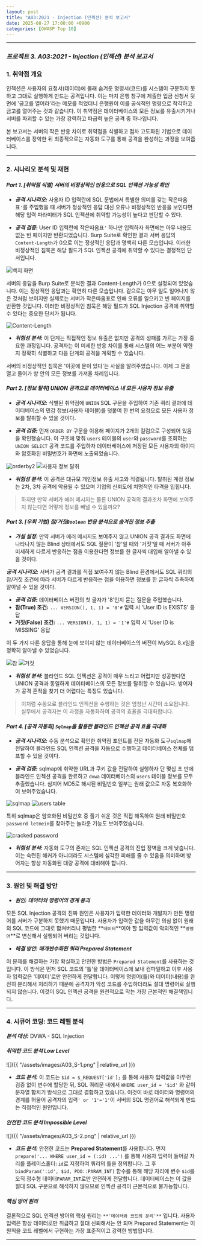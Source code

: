 ```yaml
---
layout: post
title: "A03:2021 - Injection (인젝션) 분석 보고서"
date: 2025-08-27 17:00:00 +0900
categories: [OWASP Top 10]
---
```

---

### ***프로젝트 3. A03:2021 - Injection (인젝션) 분석 보고서***

### 1. 취약점 개요

   인젝션은 사용자의 요청서(데이터)에 몰래 숨겨둔 명령서(코드)를 시스템이 구분하지 못하고 그대로 실행하게 만드는 공격입니다. 이는 마치 은행 창구에 제출한 입금 신청서 뒷면에 '금고를 열어라'라는 메모를 적었더니 은행원이 이를 공식적인 명령으로 착각하고 금고를 열어주는 것과 같습니다. 이 취약점은 데이터베이스의 모든 정보를 유출시키거나 서버를 파괴할 수 있는 가장 강력하고 파급력 높은 공격 중 하나입니다.

   본 보고서는 서버의 작은 반응 차이로 취약점을 식별하고 점차 고도화된 기법으로 데이터베이스를 장악한 뒤 최종적으로는 자동화 도구를 통해 공격을 완성하는 과정을 보여줍니다.

---

### 2. 시나리오 분석 및 재현

#### ***Part 1. [취약점 식별] 서버의 비정상적인 반응으로 SQL 인젝션 가능성 확인***

*   ***공격 시나리오:***
   사용자 ID 입력란에 SQL 문법에서 특별한 의미를 갖는 작은따옴표`'`를 주입했을 때 서버가 정상적인 응답 대신 오류나 비정상적인 반응을 보인다면 해당 입력 파라미터가 SQL 인젝션에 취약할 가능성이 높다고 판단할 수 있다.

*   ***공격 검증:***
   User ID 입력란에 작은따옴표`'` 하나만 입력하자 화면에는 아무 내용도 없는 빈 페이지만 반환되었습니다. Burp Suite로 확인한 결과 서버 응답의 `Content-Length`가 0으로 이는 정상적인 응답과 명백히 다른 모습입니다. 이러한 비정상적인 침묵은 해당 필드가 SQL 인젝션 공격에 취약할 수 있다는 결정적인 단서입니다.

   ![백지 화면](/assets/images/A03_P1-1.png)

   서버의 응답을 Burp Suite로 분석한 결과 Content-Length가 0으로 설정되어 있었습니다. 이는 정상적인 응답과는 확연히 다른 모습입니다. 겉으로는 아무 일도 일어나지 않은 것처럼 보이지만 실제로는 서버가 작은따옴표로 인해 오류를 일으키고 빈 페이지를 반환한 것입니다. 이러한 비정상적인 침묵은 해당 필드가 SQL Injection 공격에 취약할 수 있다는 중요한 단서가 됩니다.

   ![Content-Length](/assets/images/A03_P1-2.png)

*   ***위험성 분석:***
   이 단계는 직접적인 정보 유출은 없지만 공격의 성패를 가르는 가장 중요한 과정입니다. 공격자는 이 미세한 반응 차이를 통해 시스템의 어느 부분이 약한지 정확히 식별하고 다음 단계의 공격을 계획할 수 있습니다.
    
   서버의 비정상적인 침묵은 '이곳에 문이 있다'는 사실을 알려주었습니다. 이제 그 문을 열고 들어가 방 안의 모든 정보를 가져올 차례입니다.

#### ***Part 2. [정보 탈취] UNION 공격으로 데이터베이스 내 모든 사용자 정보 유출***

*   ***공격 시나리오:***
   식별된 취약점에 `UNION` SQL 구문을 주입하여 기존 쿼리 결과에 데이터베이스의 민감 정보(사용자 테이블)를 덧붙여 한 번의 요청으로 모든 사용자 정보를 탈취할 수 있을 것이다.

*   ***공격 검증:***
   먼저 `ORDER BY` 구문을 이용해 페이지가 2개의 컬럼으로 구성되어 있음을 확인했습니다. 이 구조에 맞춰 `users` 테이블의 `user`와 `password`를 조회하는 `UNION SELECT` 공격 코드를 주입하자 데이터베이스에 저장된 모든 사용자의 아이디와 암호화된 비밀번호가 화면에 노출되었습니다.

   ![orderby2](/assets/images/A03_P2-2.png)
   ![사용자 정보 탈취](/assets/images/A03_P2-1.png)

*   ***위험성 분석:***
   이 공격은 대규모 개인정보 유출 사고와 직결됩니다. 탈취된 계정 정보는 2차, 3차 공격에 악용될 수 있으며 기업의 신뢰도에 치명적인 타격을 입힙니다.

>  하지만 만약 서버가 에러 메시지는 물론 UNION 공격의 결과조차 화면에 보여주지 않는다면 어떻게 정보를 빼낼 수 있을까요?

#### ***Part 3. [우회 기법] 참/거짓`Boolean` 반응 분석으로 숨겨진 정보 추출***

*   ***가설 설정:***
   만약 서버가 에러 메시지도 보여주지 않고 UNION 공격 결과도 화면에 나타나지 않는 Blind 상태에서도 SQL 질문이 '참'일 때와 '거짓'일 때 서버가 아주 미세하게 다르게 반응하는 점을 이용한다면 정보를 한 글자씩 대입해 알아낼 수 있을 것이다.

   ***공격 시나리오:***
   서버가 공격 결과를 직접 보여주지 않는 Blind 환경에서도 SQL 쿼리의 참/거짓 조건에 따라 서버가 다르게 반응하는 점을 이용하면 정보를 한 글자씩 추측하여 알아낼 수 있을 것이다.

*   ***공격 검증:***
   데이터베이스 버전의 첫 글자가 '8'인지 묻는 질문을 주입했습니다.
   *   **참(True) 조건:** `... VERSION(), 1, 1) = '8'#` 입력 시 'User ID is EXISTS' 응답
   *   **거짓(False) 조건:** `... VERSION(), 1, 1) = '1'#` 입력 시 'User ID is MISSING' 응답

   이 두 가지 다른 응답을 통해 눈에 보이지 않는 데이터베이스의 버전이 MySQL 8.x임을 정확히 알아낼 수 있었습니다.

   ![참](/assets/images/A03_P3-2.png)
   ![거짓](/assets/images/A03_P3-1.png)

*   ***위험성 분석:***
   블라인드 SQL 인젝션은 공격이 매우 느리고 어렵지만 성공한다면 UNION 공격과 동일하게 데이터베이스의 모든 정보를 탈취할 수 있습니다. 방어자가 공격 흔적을 찾기 더 어렵다는 특징도 있습니다.

>  이처럼 수동으로 블라인드 인젝션을 수행하는 것은 엄청난 시간이 소요됩니다. 실무에서 공격자는 이 과정을 자동화하여 공격의 효율을 극대화합니다.

#### ***Part 4. [공격 자동화] `Sqlmap`을 활용한 블라인드 인젝션 공격 효율 극대화***

*   ***공격 시나리오:***
   수동 분석으로 확인한 취약점 포인트를 전문 자동화 도구`sqlmap`에 전달하여 블라인드 SQL 인젝션 공격을 자동으로 수행하고 데이터베이스 전체를 덤프할 수 있을 것이다.

*   ***공격 검증:***
   sqlmap에 취약한 URL과 쿠키 값을 전달하여 실행하자 단 몇십 초 만에 블라인드 인젝션 공격을 완료하고 `dvwa` 데이터베이스의 `users` 테이블 정보를 모두 추출했습니다. 심지어 MD5로 해시된 비밀번호 일부는 원래 값으로 자동 복호화하여 보여주었습니다.
   
   ![sqlmap](/assets/images/A03_P4-1.png)
   ![users table](/assets/images/A03_P4-3.png)

   특히 sqlmap은 암호화된 비밀번호 중 풀기 쉬운 것은 직접 해독하여 원래 비밀번호`password letmein`를 찾아주는 놀라운 기능도 보여주었습니다. 

   ![cracked password](/assets/images/A03_P4-2.png)

*   ***위험성 분석:***
   자동화 도구의 존재는 SQL 인젝션 공격의 진입 장벽을 크게 낮춥니다. 이는 숙련된 해커가 아니더라도 시스템에 심각한 피해를 줄 수 있음을 의미하며 방어자는 항상 자동화된 대량 공격에 대비해야 합니다.

---

### 3. 원인 및 해결 방안

*   ***원인: 데이터와 명령어의 경계 붕괴***

   모든 SQL Injection 공격의 진짜 원인은 사용자가 입력한 데이터와 개발자가 만든 명령어를 서버가 구분하지 못했기 때문입니다. 사용자가 입력한 값을 아무런 의심 없이 원래의 SQL 코드에 그대로 합쳐버리니 평범한 **`데이터`**여야 할 입력값이 악의적인 **`명령어`**로 변신해서 실행되어 버리는 것입니다.

*   ***해결 방안: 매개변수화된 쿼리 Prepared Statement***

   이 문제를 해결하는 가장 확실하고 안전한 방법은 `Prepared Statement`를 사용하는 것입니다. 이 방식은 먼저 SQL 코드의 '틀'을 데이터베이스에 보내 컴파일하고 이후 사용자 입력값은 '데이터'로만 안전하게 전달합니다. 이렇게 명령어(틀)와 데이터(내용)를 완전히 분리해서 처리하기 때문에 공격자가 악성 코드를 주입하더라도 절대 명령어로 실행되지 않습니다. 이것이 SQL 인젝션 공격을 원천적으로 막는 가장 근본적인 해결책입니다.

---

### 4. 시큐어 코딩: 코드 레벨 분석

***분석 대상:*** DVWA - SQL Injection

#### ***취약한 코드 분석 Low Level***

   ![]({{ "/assets/images/A03_S-1.png" | relative_url }})  

   *   ***코드 분석:*** 이 코드는 `$id = $_REQUEST['id'];` 를 통해 사용자 입력값을 아무런 검증 없이 변수에 할당한 뒤, SQL 쿼리문 내에서 `WHERE user_id = '$id'` 와 같이 문자열 합치기 방식으로 그대로 결합하고 있습니다. 이것이 바로 데이터와 명령어의 경계를 허물어 공격자의 입력`' or '1'='1'`이 서버의 SQL 명령어로 해석되게 만드는 직접적인 원인입니다.

#### ***안전한 코드 분석 Impossible Level***

   ![]({{ "/assets/images/A03_S-2.png" | relative_url }})  

   *   ***코드 분석:*** 안전한 코드는 **Prepared Statement**를 사용합니다. 먼저 `prepare('... WHERE user_id = (:id) ...')` 를 통해 사용자 입력이 들어갈 자리를 플레이스홀더`:id`로 지정하여 쿼리의 틀을 정의합니다. 그 후 `bindParam(':id', $id, PDO::PARAM_INT)` 함수를 통해 해당 자리에 변수 `$id`를 오직 정수형 데이터`PARAM_INT`로만 안전하게 전달합니다. 데이터베이스는 이 값을 절대 SQL 구문으로 해석하지 않으므로 인젝션 공격이 근본적으로 불가능합니다.

#### ***핵심 방어 원리***

   결론적으로 SQL 인젝션 방어의 핵심 원리는 `**'데이터와 코드의 분리'**` 입니다. 사용자 입력은 항상 데이터로만 취급하고 절대 신뢰해서는 안 되며 Prepared Statement는 이 원칙을 코드 레벨에서 구현하는 가장 표준적이고 강력한 방법입니다.

<hr class="short-rule">